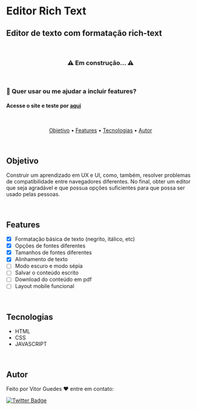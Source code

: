 # Editor Rich Text
 
## Editor de texto com formatação rich-text

<br>
<h3 align="center"> ⚠️ Em construção... ⚠️</h3>
<br>

### :pencil: Quer usar ou me ajudar a incluir features? 
<h4>Acesse o site e teste por <a href="https://rich-text-editorjs.vercel.app/">aqui</a></h4>

<br>

<p align="center">
 <a href="#objetivo">Objetivo</a> •
 <a href="#features">Features</a> •
 <a href="#tecnologias">Tecnologias</a> •
 <a href="#autor">Autor</a>
</p>

<br>

## Objetivo
Construir um aprendizado em UX e UI, como, também, resolver problemas de compatibilidade entre navegadores diferentes.
No final, obter um editor que seja agradável e que possua opções suficientes para que possa ser usado pelas pessoas.

<br>

## Features

- [x] Formatação básica de texto (negrito, itálico, etc)
- [x] Opções de fontes diferentes
- [x] Tamanhos de fontes diferentes
- [x] Alinhamento de texto
- [ ] Modo escuro e modo sépia
- [ ] Salvar o conteúdo escrito
- [ ] Download do conteúdo em pdf
- [ ] Layout mobile funcional

<br>

## Tecnologias

- HTML
- CSS
- JAVASCRIPT

<br>

## Autor
Feito por Vitor Guedes :heart: entre em contato:

[![Twitter Badge](https://img.shields.io/badge/-@HugoXala7-1ca0f1?style=flat-square&labelColor=1ca0f1&logo=twitter&logoColor=white&link=https://twitter.com/HugoXala7)](https://twitter.com/HugoXala7)



